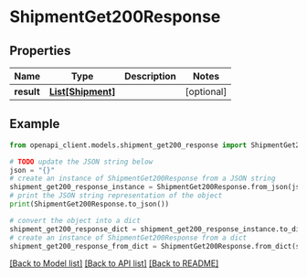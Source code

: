 # ShipmentGet200Response


## Properties

Name | Type | Description | Notes
------------ | ------------- | ------------- | -------------
**result** | [**List[Shipment]**](Shipment.md) |  | [optional] 

## Example

```python
from openapi_client.models.shipment_get200_response import ShipmentGet200Response

# TODO update the JSON string below
json = "{}"
# create an instance of ShipmentGet200Response from a JSON string
shipment_get200_response_instance = ShipmentGet200Response.from_json(json)
# print the JSON string representation of the object
print(ShipmentGet200Response.to_json())

# convert the object into a dict
shipment_get200_response_dict = shipment_get200_response_instance.to_dict()
# create an instance of ShipmentGet200Response from a dict
shipment_get200_response_from_dict = ShipmentGet200Response.from_dict(shipment_get200_response_dict)
```
[[Back to Model list]](../README.md#documentation-for-models) [[Back to API list]](../README.md#documentation-for-api-endpoints) [[Back to README]](../README.md)


